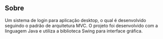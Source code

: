 <h2>Sobre</h2>

Um sistema de login para aplicação desktop, o qual é desenvolvido seguindo o padrão de arquitetura MVC. O projeto foi desenvolvido com a linguagem Java e utiliza a biblioteca Swing para interface gráfica.
